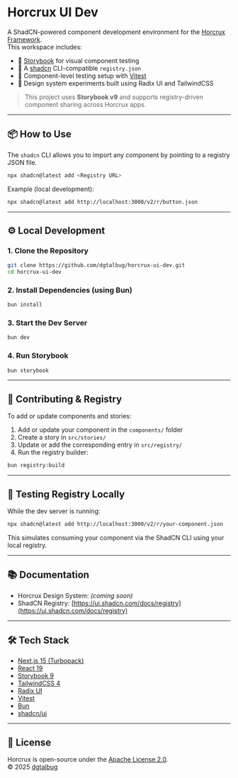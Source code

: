 # Horcrux UI Dev

A ShadCN-powered component development environment for the [Horcrux Framework](https://github.com/dgtalbug).  
This workspace includes:

- 📘 [Storybook](https://storybook.js.org/) for visual component testing
- 🧰 A [shadcn](https://ui.shadcn.com/) CLI-compatible `registry.json`
- 🧪 Component-level testing setup with [Vitest](https://vitest.dev/)
- 🎨 Design system experiments built using Radix UI and TailwindCSS

> This project uses **Storybook v9** and supports registry-driven component sharing across Horcrux apps.

---

## 📦 How to Use

The `shadcn` CLI allows you to import any component by pointing to a registry JSON file.

```bash
npx shadcn@latest add <Registry URL>
```

Example (local development):

```bash
npx shadcn@latest add http://localhost:3000/v2/r/button.json
```

---

## ⚙️ Local Development

### 1. Clone the Repository

```bash
git clone https://github.com/dgtalbug/horcrux-ui-dev.git
cd horcrux-ui-dev
```

### 2. Install Dependencies (using Bun)

```bash
bun install
```

### 3. Start the Dev Server

```bash
bun dev
```

### 4. Run Storybook

```bash
bun storybook
```

---

## 📁 Contributing & Registry

To add or update components and stories:

1. Add or update your component in the `components/` folder  
2. Create a story in `src/stories/`  
3. Update or add the corresponding entry in `src/registry/`  
4. Run the registry builder:

```bash
bun registry:build
```

---

## 🧪 Testing Registry Locally

While the dev server is running:

```bash
npx shadcn@latest add http://localhost:3000/v2/r/your-component.json
```

This simulates consuming your component via the ShadCN CLI using your local registry.

---

## 📚 Documentation

- Horcrux Design System: _(coming soon)_
- ShadCN Registry: [https://ui.shadcn.com/docs/registry](https://ui.shadcn.com/docs/registry)

---

## 🛠 Tech Stack

- [Next.js 15 (Turbopack)](https://nextjs.org/)
- [React 19](https://react.dev/)
- [Storybook 9](https://storybook.js.org/blog/storybook-9/)
- [TailwindCSS 4](https://tailwindcss.com/)
- [Radix UI](https://www.radix-ui.com/)
- [Vitest](https://vitest.dev/)
- [Bun](https://bun.sh/)
- [shadcn/ui](https://ui.shadcn.com/)

---

## 📜 License

Horcrux is open-source under the [Apache License 2.0](./LICENSE).  
© 2025 [dgtalbug](https://github.com/dgtalbug)

